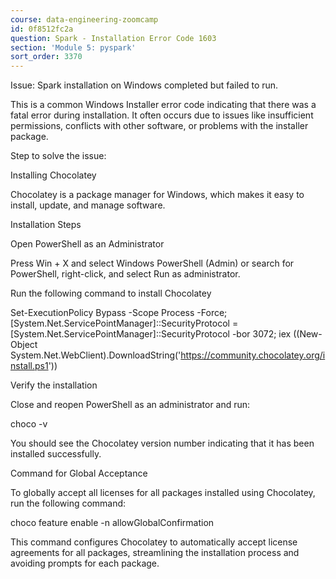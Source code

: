 ```yaml
---
course: data-engineering-zoomcamp
id: 0f8512fc2a
question: Spark - Installation Error Code 1603
section: 'Module 5: pyspark'
sort_order: 3370
---
```


Issue: Spark installation on Windows completed but failed to run.

This is a common Windows Installer error code indicating that there was a fatal error during installation. It often occurs due to issues like insufficient permissions, conflicts with other software, or problems with the installer package.

Step to solve the issue:

Installing Chocolatey

Chocolatey is a package manager for Windows, which makes it easy to install, update, and manage software.

Installation Steps

Open PowerShell as an Administrator

Press Win + X and select Windows PowerShell (Admin) or search for PowerShell, right-click, and select Run as administrator.

Run the following command to install Chocolatey

 Set-ExecutionPolicy Bypass -Scope Process -Force; [System.Net.ServicePointManager]::SecurityProtocol = [System.Net.ServicePointManager]::SecurityProtocol -bor 3072; iex ((New-Object System.Net.WebClient).DownloadString('<https://community.chocolatey.org/install.ps1>'))

Verify the installation

Close and reopen PowerShell as an administrator and run:

 choco -v

You should see the Chocolatey version number indicating that it has been installed successfully.

Command for Global Acceptance

To globally accept all licenses for all packages installed using Chocolatey, run the following command:

choco feature enable -n allowGlobalConfirmation

This command configures Chocolatey to automatically accept license agreements for all packages, streamlining the installation process and avoiding prompts for each package.

